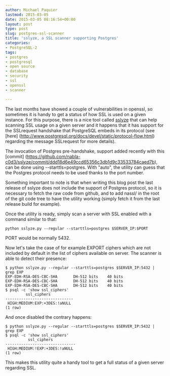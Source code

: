 ```yaml
---
author: Michael Paquier
lastmod: 2015-03-05
date: 2015-03-05 08:16:54+00:00
layout: post
type: post
slug: postgres-ssl-scanner
title: 'sslyze, a SSL scanner supporting Postgres'
categories:
- PostgreSQL-2
tags:
- postgres
- postgresql
- open source
- database
- security
- ssl
- openssl
- scanner

---
```


The last months have showed a couple of vulnerabilities in openssl, so
sometimes it is handy to get a status of how SSL is used on a given
instance. For this purpose, there is a nice tool called
[sslyze](https://github.com/nabla-c0d3/sslyze) that can help scanning SSL
usage on a given server and it happens that it has support for the
SSLrequest handshake that PostgreSQL embeds in its protocol (see [here]
(http://www.postgresql.org/docs/devel/static/protocol-flow.html) regarding
the message SSLrequest for more details).

The invocation of Postgres pre-handshake, support added recently with this
[commit]
(https://github.com/nabla-c0d3/sslyze/commit/ddd18d6e49ccd65356c3db1d9c33533784caed7b),
can be done using --starttls=postgres. With "auto", the utility can guess
that the Postgres protocol needs to be used thanks to the port number.

Something important to note is that when writing this blog post the last
release of sslyze does not include the support of Postgres protocol, so it
is necessary to fetch the raw code from github, and to add nassl/ in the
root of the git code tree to have the utility working (simply fetch it
from the last release build for example).

Once the utility is ready, simply scan a server with SSL enabled with
a command similar to that:

    python sslyze.py --regular --starttls=postgres $SERVER_IP:$PORT

PORT would be normally 5432.

Now let's take the case of for example EXPORT ciphers which are not
included by default in the list of ciphers available on server. The
scanner is able to detect their presence:

    $ python sslyze.py --regular --starttls=postgres $SERVER_IP:5432 | grep EXP
    EXP-EDH-RSA-DES-CBC-SHA       DH-512 bits    40 bits
    EXP-EDH-RSA-DES-CBC-SHA       DH-512 bits    40 bits
    EXP-EDH-RSA-DES-CBC-SHA       DH-512 bits    40 bits
    $ psql -c 'show ssl_ciphers'
             ssl_ciphers
    ------------------------------
     HIGH:MEDIUM:EXP:+3DES:!aNULL
    (1 row)

And once disabled the contrary happens:

    $ python sslyze.py --regular --starttls=postgres $SERVER_IP:5432 | grep EXP
    $ psql -c 'show ssl_ciphers'
              ssl_ciphers
    -------------------------------
     HIGH:MEDIUM:!EXP:+3DES:!aNULL
    (1 row)

This makes this utility quite a handy tool to get a full status of a given
server regarding SSL.
